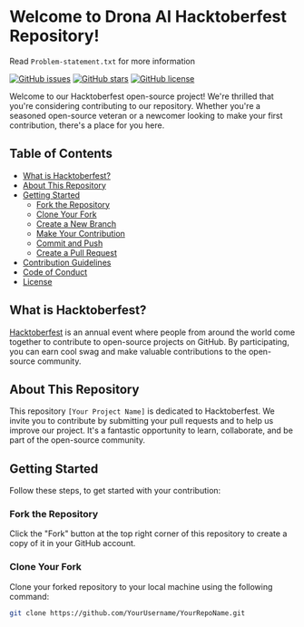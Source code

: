 # Welcome to Drona AI Hacktoberfest Repository!

Read `Problem-statement.txt` for more information

[![GitHub issues](https://img.shields.io/github/issues/YourUsername/YourRepoName)](https://github.com/YourUsername/YourRepoName/issues)
[![GitHub stars](https://img.shields.io/github/stars/YourUsername/YourRepoName)](https://github.com/YourUsername/YourRepoName/stargazers)
[![GitHub license](https://img.shields.io/github/license/YourUsername/YourRepoName)](https://github.com/YourUsername/YourRepoName/blob/main/LICENSE)

Welcome to our Hacktoberfest open-source project! We're thrilled that you're considering contributing to our repository. Whether you're a seasoned open-source veteran or a newcomer looking to make your first contribution, there's a place for you here.

## Table of Contents

- [What is Hacktoberfest?](#what-is-hacktoberfest)
- [About This Repository](#about-this-repository)
- [Getting Started](#getting-started)
  - [Fork the Repository](#fork-the-repository)
  - [Clone Your Fork](#clone-your-fork)
  - [Create a New Branch](#create-a-new-branch)
  - [Make Your Contribution](#make-your-contribution)
  - [Commit and Push](#commit-and-push)
  - [Create a Pull Request](#create-a-pull-request)
- [Contribution Guidelines](#contribution-guidelines)
- [Code of Conduct](#code-of-conduct)
- [License](#license)

## What is Hacktoberfest?

[Hacktoberfest](https://hacktoberfest.digitalocean.com/) is an annual event where people from around the world come together to contribute to open-source projects on GitHub. By participating, you can earn cool swag and make valuable contributions to the open-source community.

## About This Repository

This repository `[Your Project Name]` is dedicated to Hacktoberfest. We invite you to contribute by submitting your pull requests and to help us improve our project. It's a fantastic opportunity to learn, collaborate, and be part of the open-source community.

## Getting Started

Follow these steps, to get started with your contribution:

### Fork the Repository

Click the "Fork" button at the top right corner of this repository to create a copy of it in your GitHub account.

### Clone Your Fork

Clone your forked repository to your local machine using the following command:

```bash
git clone https://github.com/YourUsername/YourRepoName.git
```
